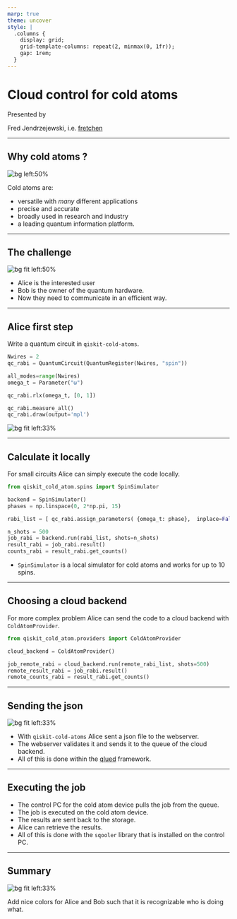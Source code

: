 ```yaml
---
marp: true
theme: uncover
style: |
  .columns {
    display: grid;
    grid-template-columns: repeat(2, minmax(0, 1fr));
    gap: 1rem;
  }
---
```


# Cloud control for cold atoms

Presented by

Fred Jendrzejewski, i.e. [fretchen](https://linktr.ee/fretchen)

---

## Why cold atoms ?

![bg left:50%](ImageNaLi.jpg)

Cold atoms are:

- versatile with *many* different applications
- precise and accurate
- broadly used in research and industry
- a leading quantum information platform.

---

## The challenge

![bg fit left:50%](AliceAndBob.png)

- Alice is the interested user
- Bob is the owner of the quantum hardware.
- Now they need to communicate in an efficient way.

---

## Alice first step

Write a quantum circuit in  `qiskit-cold-atoms`.

```python
Nwires = 2
qc_rabi = QuantumCircuit(QuantumRegister(Nwires, "spin"))

all_modes=range(Nwires)
omega_t = Parameter("ω")

qc_rabi.rlx(omega_t, [0, 1])

qc_rabi.measure_all()
qc_rabi.draw(output='mpl')
```

![bg fit left:33%](tutorials_09_ryberg_dynamics_3_0.png)

---

## Calculate it locally

For small circuits Alice can simply execute the code locally.
  
```python
from qiskit_cold_atom.spins import SpinSimulator

backend = SpinSimulator()
phases = np.linspace(0, 2*np.pi, 15)

rabi_list = [ qc_rabi.assign_parameters( {omega_t: phase},  inplace=False,  )  for phase in phases ]

n_shots = 500
job_rabi = backend.run(rabi_list, shots=n_shots)
result_rabi = job_rabi.result()
counts_rabi = result_rabi.get_counts()
```

- `SpinSimulator` is a local simulator for cold atoms and works for up to 10 spins.

---

## Choosing a cloud backend

For more complex problem Alice can send the code to a cloud backend with `ColdAtomProvider`.

```python
from qiskit_cold_atom.providers import ColdAtomProvider

cloud_backend = ColdAtomProvider()

job_remote_rabi = cloud_backend.run(remote_rabi_list, shots=500)
remote_result_rabi = job_rabi.result()
remote_counts_rabi = result_rabi.get_counts()
```

---

## Sending the json


![bg fit left:33%](json.png)

- With `qiskit-cold-atoms` Alice sent a json file to the webserver.
- The webserver validates it and sends it to the queue of the cloud backend.
- All of this is done within the [qlued](https://github.com/Alqor-UG/qlued) framework.

---

## Executing the job

- The control PC for the cold atom device pulls the job from the queue.
- The job is executed on the cold atom device.
- The results are sent back to the storage.
- Alice can retrieve the results.
- All of this is done with the `sqooler` library that is installed on the control PC.

---

## Summary

![bg fit left:33%](SoftwareStack.png)


Add nice colors for Alice and Bob such that it is recognizable who is doing what.